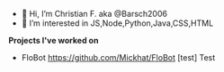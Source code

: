 - 👋 Hi, I’m Christian F. aka  @Barsch2006
- 👀 I’m interested in JS,Node,Python,Java,CSS,HTML

__Projects I've worked on__
- FloBot https://github.com/Mickhat/FloBot
[test] Test
